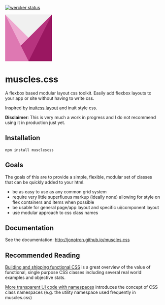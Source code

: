 [![wercker status](https://app.wercker.com/status/83e89681dd1417c2535c3573b30f2579/s/master "wercker status")](https://app.wercker.com/project/bykey/83e89681dd1417c2535c3573b30f2579)

![Muscles.css logo](assets/logo.png)

muscles.css
===========

A flexbox based modular layout css toolkit. Easily add flexbox layouts to your
app or site without having to write css.

Inspired by [inuitcss layout](https://github.com/inuitcss/objects.layout) and
inuit style css.

**Disclaimer**: This is very much a work in progress and I do not recommend
using it in production just yet.

Installation
------------

    npm install musclescss

Goals
-----

The goals of this are to provide a simple, flexible, modular set of classes
that can be quickly added to your html. 

* be as easy to use as any common grid system
* require very little superfluous markup (ideally none) allowing for style on 
  flex containers and items when possible
* be usable for general page/app layout and specific ui/component layout
* use modular approach to css class names

Documentation
-------------

See the documentation: http://jonotron.github.io/muscles.css

Recommended Reading
-------------------

[Building and shipping functional CSS](https://blog.colepeters.com/building-and-shipping-functional-css/) is a great overview of the value of functional, single purpose CSS classes including several real world examples and objective stats.

[More transparent UI code with namespaces](http://csswizardry.com/2015/03/more-transparent-ui-code-with-namespaces/) introduces the concept of CSS class namespaces (e.g. the utility namespace used frequently in muscles.css)



